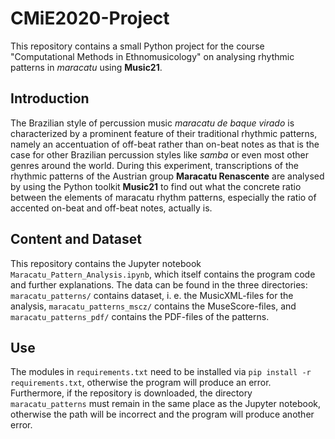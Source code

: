 # CMiE2020-Project
This repository contains a small Python project for the course "Computational Methods in Ethnomusicology" on analysing rhythmic patterns in *maracatu* using **Music21**.

## Introduction
The Brazilian style of percussion music *maracatu de baque virado* is characterized by a prominent feature of their traditional rhythmic patterns, namely an accentuation of off-beat rather than on-beat notes as that is the case for other Brazilian percussion styles like *samba* or even most other genres around the world. During this experiment, transcriptions of the rhythmic patterns of the Austrian group **Maracatu Renascente** are analysed by using the Python toolkit **Music21** to find out what the concrete ratio between the elements of maracatu rhythm patterns, especially the ratio of accented on-beat and off-beat notes, actually is. 

## Content and Dataset
This repository contains the Jupyter notebook `Maracatu_Pattern_Analysis.ipynb`, which itself contains the program code and further explanations. The data can be found in the three directories: `maracatu_patterns/` contains dataset, i. e. the MusicXML-files for the analysis, `maracatu_patterns_mscz/` contains the MuseScore-files, and `maracatu_patterns_pdf/` contains the PDF-files of the patterns. 

## Use
The modules in `requirements.txt` need to be installed via `pip install -r requirements.txt`, otherwise the program will produce an error. Furthermore, if the repository is downloaded, the directory `maracatu_patterns` must remain in the same place as the Jupyter notebook, otherwise the path will be incorrect and the program will produce another error.
